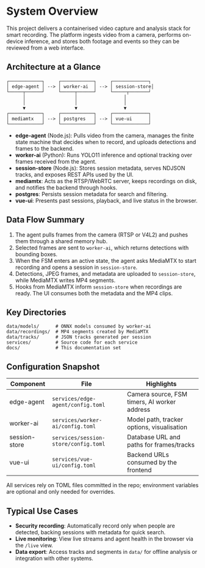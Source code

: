 # System Overview

This project delivers a containerised video capture and analysis stack for smart recording. The platform ingests video from a camera, performs on-device inference, and stores both footage and events so they can be reviewed from a web interface.

## Architecture at a Glance

```
┌────────────┐     ┌────────────┐     ┌─────────────┐
│ edge-agent │ --> │ worker-ai  │ --> │ session-store│
└─────┬──────┘     └─────┬──────┘     └─────┬───────┘
      │                  │                 │
      │                  │                 │
      ▼                  ▼                 ▼
┌────────────┐     ┌────────────┐     ┌─────────────┐
│ mediamtx   │ --> │ postgres   │ --> │ vue-ui      │
└────────────┘     └────────────┘     └─────────────┘
```

- **edge-agent** (Node.js): Pulls video from the camera, manages the finite state machine that decides when to record, and uploads detections and frames to the backend.
- **worker-ai** (Python): Runs YOLO11 inference and optional tracking over frames received from the agent.
- **session-store** (Node.js): Stores session metadata, serves NDJSON tracks, and exposes REST APIs used by the UI.
- **mediamtx**: Acts as the RTSP/WebRTC server, keeps recordings on disk, and notifies the backend through hooks.
- **postgres**: Persists session metadata for search and filtering.
- **vue-ui**: Presents past sessions, playback, and live status in the browser.

## Data Flow Summary

1. The agent pulls frames from the camera (RTSP or V4L2) and pushes them through a shared memory hub.
2. Selected frames are sent to `worker-ai`, which returns detections with bounding boxes.
3. When the FSM enters an active state, the agent asks MediaMTX to start recording and opens a session in `session-store`.
4. Detections, JPEG frames, and metadata are uploaded to `session-store`, while MediaMTX writes MP4 segments.
5. Hooks from MediaMTX inform `session-store` when recordings are ready. The UI consumes both the metadata and the MP4 clips.

## Key Directories

```
data/models/      # ONNX models consumed by worker-ai
data/recordings/  # MP4 segments created by MediaMTX
data/tracks/      # JSON tracks generated per session
services/         # Source code for each service
docs/             # This documentation set
```

## Configuration Snapshot

| Component      | File                               | Highlights                                    |
|----------------|------------------------------------|-----------------------------------------------|
| edge-agent     | `services/edge-agent/config.toml`  | Camera source, FSM timers, AI worker address  |
| worker-ai      | `services/worker-ai/config.toml`   | Model path, tracker options, visualisation    |
| session-store  | `services/session-store/config.toml` | Database URL and paths for frames/tracks    |
| vue-ui         | `services/vue-ui/config.toml`      | Backend URLs consumed by the frontend         |

All services rely on TOML files committed in the repo; environment variables are optional and only needed for overrides.

## Typical Use Cases

- **Security recording**: Automatically record only when people are detected, backing sessions with metadata for quick search.
- **Live monitoring**: View live streams and agent health in the browser via the `/live` view.
- **Data export**: Access tracks and segments in `data/` for offline analysis or integration with other systems.
